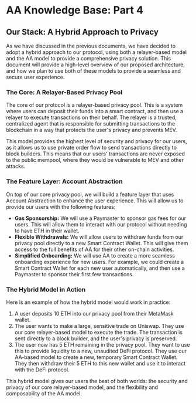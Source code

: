 # AA Knowledge Base: Part 4

## Our Stack: A Hybrid Approach to Privacy

As we have discussed in the previous documents, we have decided to adopt a hybrid approach to our protocol, using both a relayer-based model and the AA model to provide a comprehensive privacy solution. This document will provide a high-level overview of our proposed architecture, and how we plan to use both of these models to provide a seamless and secure user experience.

### The Core: A Relayer-Based Privacy Pool

The core of our protocol is a relayer-based privacy pool. This is a system where users can deposit their funds into a smart contract, and then use a relayer to execute transactions on their behalf. The relayer is a trusted, centralized agent that is responsible for submitting transactions to the blockchain in a way that protects the user's privacy and prevents MEV.

This model provides the highest level of security and privacy for our users, as it allows us to use private order flow to send transactions directly to block builders. This means that our users' transactions are never exposed to the public mempool, where they would be vulnerable to MEV and other attacks.

### The Feature Layer: Account Abstraction

On top of our core privacy pool, we will build a feature layer that uses Account Abstraction to enhance the user experience. This will allow us to provide our users with the following features:

-   **Gas Sponsorship:** We will use a Paymaster to sponsor gas fees for our users. This will allow them to interact with our protocol without needing to have ETH in their wallet.
-   **Flexible Withdrawals:** We will allow users to withdraw funds from our privacy pool directly to a new Smart Contract Wallet. This will give them access to the full benefits of AA for their other on-chain activities.
-   **Simplified Onboarding:** We will use AA to create a more seamless onboarding experience for new users. For example, we could create a Smart Contract Wallet for each new user automatically, and then use a Paymaster to sponsor their first few transactions.

### The Hybrid Model in Action

Here is an example of how the hybrid model would work in practice:

1.  A user deposits 10 ETH into our privacy pool from their MetaMask wallet.
2.  The user wants to make a large, sensitive trade on Uniswap. They use our core relayer-based model to execute the trade. The transaction is sent directly to a block builder, and the user's privacy is preserved.
3.  The user now has 5 ETH remaining in the privacy pool. They want to use this to provide liquidity to a new, unaudited DeFi protocol. They use our AA-based model to create a new, temporary Smart Contract Wallet. They then withdraw their 5 ETH to this new wallet and use it to interact with the DeFi protocol.

This hybrid model gives our users the best of both worlds: the security and privacy of our core relayer-based model, and the flexibility and composability of the AA model.